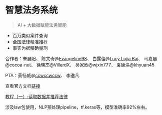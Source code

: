 # 智慧法务系统
> AI + 大数据赋能法务智能

- 百万类似案件查询
- 全国法律精准推荐
- 事实为据精确量刑

合作者：朱晨阳、
陈文奇@[Evangeline98](https://github.com/Evangeline98)、
白露佳@[Lucy Lujia Bai](https://github.com/Lujia-Bai)、
马嘉晨@[cocoa-nut](https://github.com/cocoa-nut)、
徐晓杰@[VillardX](https://github.com/VillardX)、
吴家欣@[wjxin777](https://github.com/wjxin777)、
袁康洪@[khyuan45](https://github.com/khyuan45)

PTA：蔡畅威@[ccwccwccw](https://github.com/ccwccwccw)、
李逸凡

查看官方文档[链接](https://chenyangzhu.github.io/sufelaw2019/)

[教程（一）:读取数据并推荐法律](https://github.com/chenyangzhu/sufelaw2019/blob/master/law_recommendation.ipynb)

涉及law包使用，NLP预处理pipeline，tf.keras等，模型准确率92%左右。
